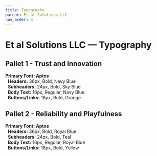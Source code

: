 ```yaml
---
title: Typography
parent: Et al Solutions LLC
nav_order: 3
---
```


# Et al Solutions LLC — Typography

## Pallet 1 - Trust and Innovation
**Primary Font: Aptos**<br />
&nbsp;&nbsp;**Headers:** <span style="color: navy blud">36px, Bold, Navy Blue</span><br />
&nbsp;&nbsp;**Subheaders:** 24px, Bold, Sky Blue<br />
&nbsp;&nbsp;**Body Text:** 16px, Regular, Navy Blue<br />
&nbsp;&nbsp;**Buttons/Links:** 18px, Bold, Orange<br />

## Pallet 2 - Reliability and Playfulness
**Primary Font: Aptos**<br />
&nbsp;&nbsp;**Headers:** 36px, Bold, Royal Blue<br />
&nbsp;&nbsp;**Subheaders:** 24px, Bold, Teal<br />
&nbsp;&nbsp;**Body Text:** 16px, Regular, Royal Blue<br />
&nbsp;&nbsp;**Buttons/Links:** 18px, Bold, Yellow<br />
